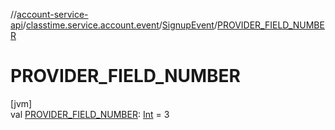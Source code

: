 //[account-service-api](../../../index.md)/[classtime.service.account.event](../index.md)/[SignupEvent](index.md)/[PROVIDER_FIELD_NUMBER](-p-r-o-v-i-d-e-r_-f-i-e-l-d_-n-u-m-b-e-r.md)

# PROVIDER_FIELD_NUMBER

[jvm]\
val [PROVIDER_FIELD_NUMBER](-p-r-o-v-i-d-e-r_-f-i-e-l-d_-n-u-m-b-e-r.md): [Int](https://kotlinlang.org/api/latest/jvm/stdlib/kotlin/-int/index.html) = 3
